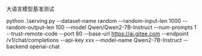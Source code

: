 大语言模型基准测试

python .\serving.py --dataset-name random  --random-input-len 1000 --random-output-len 100  --model Qwen/Qwen2-7B-Instruct --num-prompts 1 --trust-remote-code  --port 80   --base-url https://ai.gitee.com --endpoint /v1/chat/completions --api-key xxx --model-name Qwen2-7B-Instruct --backend openai-chat